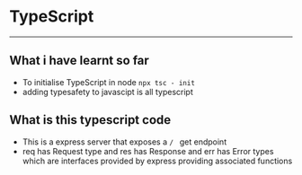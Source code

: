 # TypeScript
---

## What i have learnt so far

- To initialise TypeScript in node ```npx tsc - init```
- adding typesafety to javascipt is all typescript

## What is this typescript code
- This is a express server that exposes a ```/ ``` get endpoint
- req has Request type and res has Response and err has Error types which are interfaces provided by express providing associated functions
